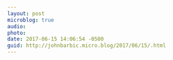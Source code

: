 ```yaml
---
layout: post
microblog: true
audio: 
photo: 
date: 2017-06-15 14:06:54 -0500
guid: http://johnbarbic.micro.blog/2017/06/15/.html
---
```


